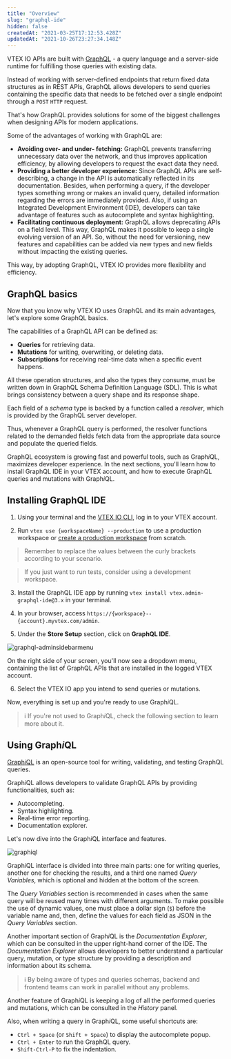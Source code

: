 ```yaml
---
title: "Overview"
slug: "graphql-ide"
hidden: false
createdAt: "2021-03-25T17:12:53.428Z"
updatedAt: "2021-10-26T23:27:34.148Z"
---
```


VTEX IO APIs are built with [GraphQL](https://graphql.org/) - a query language and a server-side runtime for fulfilling those queries with existing data.

Instead of working with server-defined endpoints that return fixed data structures as in  REST APIs, GraphQL allows developers to send queries containing the specific data that needs to be fetched over a single endpoint through a `POST` `HTTP` request.

That's how GraphQL provides solutions for some of the biggest challenges when designing APIs for modern applications.

Some of the advantages of working with GraphQL are:

- **Avoiding over- and under- fetching:** GraphQL prevents transferring unnecessary data over the network, and thus improves application efficiency, by allowing developers to request the exact data they need.
- **Providing a better developer experience:** Since GraphQL APIs are self-describing, a change in the API is automatically reflected in its documentation. Besides, when performing a query, if the developer types something wrong or makes an invalid query, detailed information regarding the errors are immediately provided. Also, if using an Integrated Development Environment (IDE), developers can take advantage of features such as autocomplete and syntax highlighting.
- **Facilitating continuous deployment:** GraphQL allows deprecating APIs on a field level. This way, GraphQL makes it possible to keep a single evolving version of an API. So, without the need for versioning, new features and capabilities can be added via new types and new fields without impacting the existing queries.

This way, by adopting GraphQL, VTEX IO provides more flexibility and efficiency.

## GraphQL basics

Now that you know why VTEX IO uses GraphQL and its main advantages, let's explore some GraphQL basics.

The capabilities of a GraphQL API can be defined as:

- **Queries** for retrieving data.
- **Mutations** for writing, overwriting, or deleting data.
- **Subscriptions** for receiving real-time data when a specific event happens.

All these operation structures, and also the types they consume, must be written down in GraphQL Schema Definition Language (SDL). This is what brings consistency between a query shape and its response shape.

Each field of a *schema* type is backed by a function called a *resolver*, which is provided by the GraphQL server developer.

Thus, whenever a GraphQL query is performed, the resolver functions related to the demanded fields fetch data from the appropriate data source and populate the queried fields.

GraphQL ecosystem is growing fast and powerful tools, such as Graph*i*QL, maximizes developer experience. In the next sections, you'll learn how to install GraphQL IDE in your VTEX account, and how to execute GraphQL queries and mutations with Graph*i*QL.

## Installing GraphQL IDE

1. Using your terminal and the [VTEX IO CLI](https://developers.vtex.com/vtex-developer-docs/docs/vtex-io-documentation-vtex-io-cli-installation-and-command-reference), log in to your VTEX account.

2. Run `vtex use {workspaceName} --production` to use a production workspace or [create a production workspace](https://vtex.io/docs/recipes/development/creating-a-production-workspace/) from scratch.

> Remember to replace the values between the curly brackets according to your scenario.

> If you just want to run tests, consider using a development workspace.

3. Install the GraphQL IDE app by running `vtex install vtex.admin-graphql-ide@3.x` in your terminal.

4. In your browser, access `https://{workspace}--{account}.myvtex.com/admin`.

5. Under the **Store Setup** section, click on **GraphQL IDE**.

![graphql-adminsidebarmenu](https://cdn.jsdelivr.net/gh/vtexdocs/dev-portal-content@main/images/graphql-ide-0.png)

On the right side of your screen, you'll now see a dropdown menu, containing the list of GraphQL APIs that are installed in the logged VTEX account.

6. Select the VTEX IO app you intend to send queries or mutations.

Now, everything is set up and you're ready to use Graph*i*QL.

> ℹ️ If you're not used to Graph*i*QL, check the following section to learn more about it.

## Using Graph*i*QL

[Graph*i*QL](https://github.com/graphql/graphiql) is an open-source tool for writing, validating, and testing GraphQL queries.

Graph*i*QL allows developers to validate GraphQL APIs by providing functionalities, such as:

- Autocompleting.
- Syntax highlighting.
- Real-time error reporting.
- Documentation explorer.

Let's now dive into the Graph*i*QL interface and features.

![graphiql](https://cdn.jsdelivr.net/gh/vtexdocs/dev-portal-content@main/images/graphql-ide-1.png)

Graph*i*QL interface is divided into three main parts: one for writing queries, another one for checking the results, and a third one named *Query Variables*, which is optional and hidden at the bottom of the screen.

The *Query Variables* section is recommended in cases when the same query will be reused many times with different arguments. To make possible the use of dynamic values, one must place a dollar sign (`$`) before the variable name and, then, define the values for each field as JSON in the *Query Variables* section.

Another important section of Graph*i*QL is the *Documentation Explorer*, which can be consulted in the upper right-hand corner of the IDE. The *Documentation Explorer* allows developers to better understand a particular query, mutation, or type structure by providing a description and information about its schema.

> ℹ️ By being aware of types and queries schemas, backend and frontend teams can work in parallel without any problems.

Another feature of Graph*i*QL is keeping a log of all the performed queries and mutations, which can be consulted in the *History* panel.

Also, when writing a query in Graph*i*QL, some useful shortcuts are:

- `Ctrl + Space` (or `Shift + Space`) to display the autocomplete popup.
- `Ctrl + Enter` to run the GraphQL query.
- `Shift-Ctrl-P` to fix the indentation.
